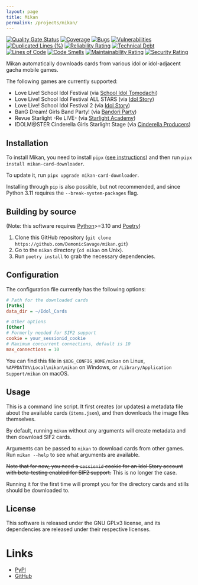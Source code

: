 ```yaml
---
layout: page
title: Mikan
permalink: /projects/mikan/
---
```


[![Quality Gate Status](https://sonarcloud.io/api/project_badges/measure?project=DemonicSavage_sifas_card_downloader&metric=alert_status)](https://sonarcloud.io/summary/new_code?id=DemonicSavage_sifas_card_downloader)
[![Coverage](https://sonarcloud.io/api/project_badges/measure?project=DemonicSavage_sifas_card_downloader&metric=coverage)](https://sonarcloud.io/summary/new_code?id=DemonicSavage_sifas_card_downloader)
[![Bugs](https://sonarcloud.io/api/project_badges/measure?project=DemonicSavage_sifas_card_downloader&metric=bugs)](https://sonarcloud.io/summary/new_code?id=DemonicSavage_sifas_card_downloader)
[![Vulnerabilities](https://sonarcloud.io/api/project_badges/measure?project=DemonicSavage_sifas_card_downloader&metric=vulnerabilities)](https://sonarcloud.io/summary/new_code?id=DemonicSavage_sifas_card_downloader)
[![Duplicated Lines (%)](https://sonarcloud.io/api/project_badges/measure?project=DemonicSavage_sifas_card_downloader&metric=duplicated_lines_density)](https://sonarcloud.io/summary/new_code?id=DemonicSavage_sifas_card_downloader)
[![Reliability Rating](https://sonarcloud.io/api/project_badges/measure?project=DemonicSavage_sifas_card_downloader&metric=reliability_rating)](https://sonarcloud.io/summary/new_code?id=DemonicSavage_sifas_card_downloader)
[![Technical Debt](https://sonarcloud.io/api/project_badges/measure?project=DemonicSavage_sifas_card_downloader&metric=sqale_index)](https://sonarcloud.io/summary/new_code?id=DemonicSavage_sifas_card_downloader)
[![Lines of Code](https://sonarcloud.io/api/project_badges/measure?project=DemonicSavage_sifas_card_downloader&metric=ncloc)](https://sonarcloud.io/summary/new_code?id=DemonicSavage_sifas_card_downloader)
[![Code Smells](https://sonarcloud.io/api/project_badges/measure?project=DemonicSavage_sifas_card_downloader&metric=code_smells)](https://sonarcloud.io/summary/new_code?id=DemonicSavage_sifas_card_downloader)
[![Maintainability Rating](https://sonarcloud.io/api/project_badges/measure?project=DemonicSavage_sifas_card_downloader&metric=sqale_rating)](https://sonarcloud.io/summary/new_code?id=DemonicSavage_sifas_card_downloader)
[![Security Rating](https://sonarcloud.io/api/project_badges/measure?project=DemonicSavage_sifas_card_downloader&metric=security_rating)](https://sonarcloud.io/summary/new_code?id=DemonicSavage_sifas_card_downloader)

Mikan automatically downloads cards from various idol or idol-adjacent gacha mobile games.

The following games are currently supported:

- Love Live! School Idol Festival (via [School Idol Tomodachi](https://schoolido.lu/))
- Love Live! School Idol Festival ALL STARS (via [Idol Story](https://idol.st/))
- Love Live! School Idol Festival 2 (via [Idol Story](https://idol.st/))
- BanG Dream! Girls Band Party! (via [Bandori Party](https://bandori.party/))
- Revue Starlight -Re LIVE- (via [Starlight Academy](https://starlight.academy/))
- IDOLM@STER Cinderella Girls Starlight Stage (via [Cinderella Producers](https://cinderella.pro/))

## Installation

To install Mikan, you need to install `pipx` ([see instructions](https://pypa.github.io/pipx/installation/)) and then run `pipx install mikan-card-downloader`.

To update it, run `pipx upgrade mikan-card-downloader`.

Installing through `pip` is also possible, but not recommended, and since Python 3.11 requires the `--break-system-packages` flag.

## Building by source

(Note: this software requires [Python](https://www.python.org/)>=3.10 and [Poetry](https://python-poetry.org/))

1. Clone this GitHub repository (`git clone https://github.com/DemonicSavage/mikan.git`)
2. Go to the `mikan` directory (`cd mikan` on Unix).
3. Run `poetry install` to grab the necessary dependencies.

## Configuration

The configuration file currently has the following options:

```cfg
# Path for the downloaded cards
[Paths]
data_dir = ~/Idol_Cards

# Other options
[Other]
# Formerly needed for SIF2 support
cookie = your_sessionid_cookie
# Maximum concurrent connections, default is 10
max_connections = 10
```

You can find this file in `$XDG_CONFIG_HOME/mikan` on Linux, `%APPDATA%\Local\mikan\mikan` on Windows, or `/Library/Application Support/mikan` on macOS.

## Usage

This is a command line script. It first creates (or updates) a metadata file about the available cards (`items.json`), and then downloads the image files themselves.

By default, running `mikan` without any arguments will create metadata and then download SIF2 cards.

Arguments can be passed to `mikan` to download cards from other games. Run `mikan --help` to see what arguments are available.

~~Note that for now, you need a `sessionid` cookie for an Idol Story account with beta-testing enabled for SIF2 support.~~
This is no longer the case.

Running it for the first time will prompt you for the directory cards and stills should be downloaded to.

## License

This software is released under the GNU GPLv3 license, and its dependencies are released under their respective licenses.

# Links

- [PyPI](https://pypi.org/project/mikan-card-downloader/)
- [GitHub](https://github.com/DemonicSavage/mikan)
